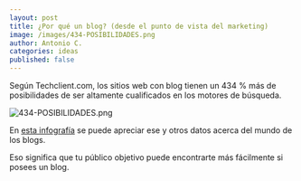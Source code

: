 ```yaml
---
layout: post
title: ¿Por qué un blog? (desde el punto de vista del marketing)
image: /images/434-POSIBILIDADES.png
author: Antonio C.
categories: ideas
published: false
---
```


Según Techclient.com, los sitios web con blog tienen un 434 % más de posibilidades de ser altamente cualificados en los motores de búsqueda.

![434-POSIBILIDADES.png]({{site.baseurl}}/images/434-POSIBILIDADES.png)

En [esta infografía](http://www.techclient.com/blogging-statistics/) se puede apreciar ese y otros datos acerca del mundo de los blogs.

Eso significa que tu público objetivo puede encontrarte más fácilmente si posees un blog.


